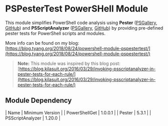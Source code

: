 # PSPesterTest PowerSHell Module

This module simplifies PowerShell code analysis using **Pester**  ([PSGallery](https://www.powershellgallery.com/packages/Pester/), [GitHub](https://github.com/Pester/Pester)) and **PSScriptAnalyzer** ([PSGallery](https://www.powershellgallery.com/packages/PSScriptAnalyzer/), [GitHub](https://github.com/PowerShell/PSScriptAnalyzer)) by providing pre-defined pester tests for PowerShell scripts and modules.

More info can be found on my blog: [https://blog.tyang.org/2018/08/24/powershell-module-pspestertest/](https://blog.tyang.org/2018/08/24/powershell-module-pspestertest/)

> **Note:** This module was inspired by this blog post: [https://blog.kilasuit.org/2016/03/29/invoking-psscriptanalyzer-in-pester-tests-for-each-rule/](https://blog.kilasuit.org/2016/03/29/invoking-psscriptanalyzer-in-pester-tests-for-each-rule/)

## Module Dependency

| Name | Minimum Version |
| PowerShellGet | 1.0.0.1 |
| Pester | 5.3.1 |
| PSScriptAnalyzer | 1.20.0 |

